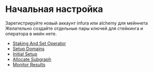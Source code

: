# Начальная настройка
Зарегистрируйте новый аккаунт infura или alchemy для мейннета
Желательно создайте отдельные пары ключей для стейкинга и оператора в мейн нете.

- [Staking And Set Operator](Staking%20And%20Set%20Operator.md)
- [Setup Domains](Setup%20Domains.md)
- [Initial Setup](Initial%20Setup.md)
- [Allocate Subgraph](Allocate%20Subgraph.md)
- [Monitor Results](Monitor%20Results.md)
